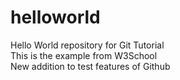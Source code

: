 # helloworld
Hello World repository for Git Tutorial    
This is the example from W3School   
New addition to test features of Github   
